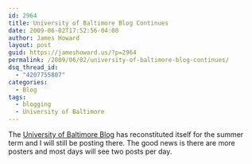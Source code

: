 ```yaml
---
id: 2964
title: University of Baltimore Blog Continues
date: 2009-06-02T17:52:56-04:00
author: James Howard
layout: post
guid: https://jameshoward.us/?p=2964
permalink: /2009/06/02/university-of-baltimore-blog-continues/
dsq_thread_id:
  - "4207755807"
categories:
  - Blog
tags:
  - blogging
  - University of Baltimore
---
```

The [University of Baltimore Blog](http://ubaltblog.blogspot.com/) has reconstituted itself for the summer term and I will still be posting there.  The good news is there are more posters and most days will see two posts per day.
